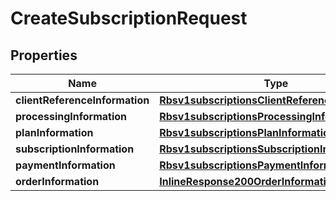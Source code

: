 
# CreateSubscriptionRequest

## Properties
Name | Type | Description | Notes
------------ | ------------- | ------------- | -------------
**clientReferenceInformation** | [**Rbsv1subscriptionsClientReferenceInformation**](Rbsv1subscriptionsClientReferenceInformation.md) |  |  [optional]
**processingInformation** | [**Rbsv1subscriptionsProcessingInformation**](Rbsv1subscriptionsProcessingInformation.md) |  |  [optional]
**planInformation** | [**Rbsv1subscriptionsPlanInformation**](Rbsv1subscriptionsPlanInformation.md) |  |  [optional]
**subscriptionInformation** | [**Rbsv1subscriptionsSubscriptionInformation**](Rbsv1subscriptionsSubscriptionInformation.md) |  |  [optional]
**paymentInformation** | [**Rbsv1subscriptionsPaymentInformation**](Rbsv1subscriptionsPaymentInformation.md) |  |  [optional]
**orderInformation** | [**InlineResponse200OrderInformation**](InlineResponse200OrderInformation.md) |  |  [optional]



